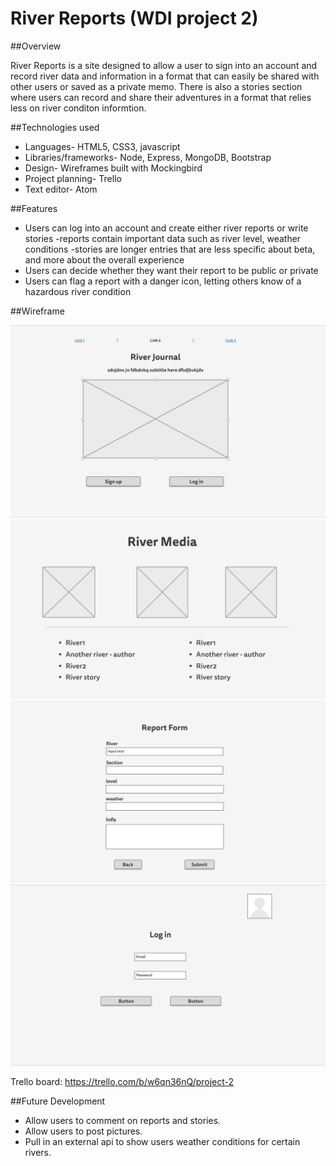 # River Reports (WDI project 2)
##Overview

River Reports is a site designed to allow a user to sign into an account and record river data and information 
in a format that can easily be shared with other users or saved as a private memo. There is also a stories 
section where users can record and share their adventures in a format that relies less on river conditon 
informtion.
  
##Technologies used

  * Languages- HTML5, CSS3, javascript
  * Libraries/frameworks- Node, Express, MongoDB, Bootstrap
  * Design- Wireframes built with Mockingbird
  * Project planning- Trello
  * Text editor- Atom

##Features

  * Users can log into an account and create either river reports or write stories
    -reports contain important data such as river level, weather conditions
    -stories are longer entries that are less specific about beta, and more about the overall experience
  * Users can decide whether they want their report to be public or private
  * Users can flag a report with a danger icon, letting others know of a hazardous river condition

##Wireframe

![Wireframe](https://github.com/sammershon/RiverReports/blob/master/Project2Wireframes/mainPageWireframe.png)
![Wireframe](https://github.com/sammershon/RiverReports/blob/master/Project2Wireframes/mediaWireframe.png)
![Wireframe](https://github.com/sammershon/RiverReports/blob/master/Project2Wireframes/reportForm.png)
![Wireframe](https://github.com/sammershon/RiverReports/blob/master/Project2Wireframes/loginWireframe.png)

Trello board: https://trello.com/b/w6qn36nQ/project-2

##Future Development

  * Allow users to comment on reports and stories.
  * Allow users to post pictures.
  * Pull in an external api to show users weather conditions for certain rivers.
